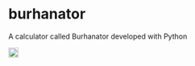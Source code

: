 # burhanator
A calculator called Burhanator developed with Python

<a href="https://github.com/burhanemir/burhanator/releases/download/v1.0.0/burhanator.exe">
  <img src="https://w7.pngwing.com/pngs/987/537/png-transparent-download-downloading-save-basic-user-interface-icon-thumbnail.png"download alt="Download" width="20" height="20">
</a>


